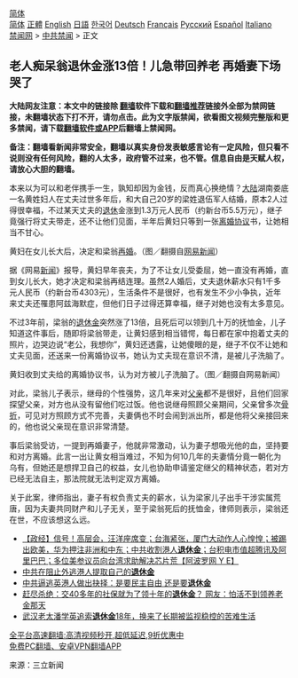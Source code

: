  <!-- 面包屑导航 --> <div class="breadcrumb"><!-- GTranslate: https://gtranslate.io/ -->  <div class="switcher notranslate">  <div class="selected">  <a href="#" onclick="return false;"> 简体</a>  </div>  <div class="option">  <a href="https://www.bannedbook.org" onclick="doGTranslate('zh-CN|zh-CN');jQuery('div.switcher div.selected a').html(jQuery(this).html());return false;" title="简体中文" class="nturl selected"> 简体</a>  <a href="https://www.bannedbook.org/zh-tw/" onclick="doGTranslate('zh-CN|zh-TW');jQuery('div.switcher div.selected a').html(jQuery(this).html());return false;" title="繁體中文" class="nturl"> 正體</a>  <a href="https://www.bannedbook.org/en/" onclick="doGTranslate('zh-CN|en');jQuery('div.switcher div.selected a').html(jQuery(this).html());return false;" title="English" class="nturl"> English</a>  <a href="https://www.bannedbook.org/ja/" onclick="doGTranslate('zh-CN|ja');jQuery('div.switcher div.selected a').html(jQuery(this).html());return false;" title="日本語" class="nturl"> 日語</a>  <a href="https://www.bannedbook.org/ko/" onclick="doGTranslate('zh-CN|ko');jQuery('div.switcher div.selected a').html(jQuery(this).html());return false;" title="한국어" class="nturl"> 한국어</a>  <a href="https://www.bannedbook.org/de/" onclick="doGTranslate('zh-CN|de');jQuery('div.switcher div.selected a').html(jQuery(this).html());return false;" title="Deutsch" class="nturl"> Deutsch</a>  <a href="https://www.bannedbook.org/fr/" onclick="doGTranslate('zh-CN|fr');jQuery('div.switcher div.selected a').html(jQuery(this).html());return false;" title="Français" class="nturl"> Français</a>  <a href="https://www.bannedbook.org/ru/" onclick="doGTranslate('zh-CN|ru');jQuery('div.switcher div.selected a').html(jQuery(this).html());return false;" title="Русский" class="nturl"> Русский</a>  <a href="https://www.bannedbook.org/es/" onclick="doGTranslate('zh-CN|es');jQuery('div.switcher div.selected a').html(jQuery(this).html());return false;" title="Español" class="nturl"> Español</a>  <a href="https://www.bannedbook.org/it/" onclick="doGTranslate('zh-CN|it');jQuery('div.switcher div.selected a').html(jQuery(this).html());return false;" title="Italiano" class="nturl"> Italiano</a>  </div>  </div>      <div class='breadcrumb-sub'><!-- Breadcrumb NavXT 6.3.0 --> <a href="https://www.bannedbook.org/" class="home">禁闻网</a> &gt; <a href="https://www.bannedbook.org/bnews/cbnews/" class="category">中共禁闻</a> &gt; 正文</div></div><h2>老人痴呆翁退休金涨13倍！儿急带回养老 再婚妻下场哭了</h2> <p class="notice"><b>大陆网友注意：本文中的链接除 <a href="https://github.com/bannedbook/fanqiang" >翻墙</a>软件下载和<a href="https://github.com/killgcd/justmysocks/blob/master/README.md">翻墙推荐</a>链接外全部为禁网链接，未翻墙状态下打不开，请勿点击。此为文字版禁闻，欲看图文视频完整版和更多禁闻，请下载<a href="https://github.com/bannedbook/fanqiang">翻墙软件或APP</a>后翻墙上禁闻网。</p><p>备注：翻墙看新闻非常安全，翻墙以真实身份发表敏感言论有一定风险，但只看不说则没有任何风险，翻的人太多，政府管不过来，也不管。信息自由是天赋人权，请放心大胆的翻墙。</b></p>  <div class="entry"> <p>本来以为可以和老伴携手一生，孰知却因为金钱，反而真心换绝情？<span class='wp_keywordlink_affiliate'><a href="https://www.bannedbook.org/" title="大陆" target="_blank">大陆</a></span>湖南娄底一名黄姓妇人在丈夫过世多年后，和大自己20岁的梁姓退伍军人结婚，原本2人过得很幸福，不过某天丈夫的<a href="https://www.bannedbook.org/bnews/tag/%e9%80%80%e4%bc%91/" class="st_tag internal_tag" rel="tag" title="标签 退休 下的日志">退休</a>金涨到1.3万元人民币（约新台币5.5万元），继子竟强行将丈夫带走，还不让他们见面，半年后黄妇只等到一张<a href="https://www.bannedbook.org/bnews/tag/%E7%A6%BB%E5%A9%9A%E5%8D%8F%E8%AE%AE/" class="st_tag internal_tag" rel="tag" title="标签 离婚协议 下的日志">离婚协议</a>书，让她相当不甘心。</p> <p>黄妇在女儿长大后，决定和梁翁<a href="https://www.bannedbook.org/bnews/tag/%e5%86%8d%e5%a9%9a/" class="st_tag internal_tag" rel="tag" title="标签 再婚 下的日志">再婚</a>。（图／翻摄自<a href="https://www.bannedbook.org/bnews/tag/%e7%bd%91%e6%98%93%e6%96%b0%e9%97%bb/" class="st_tag internal_tag" rel="tag" title="标签 网易新闻 下的日志">网易新闻</a>）</p>  <p>据《网易<span class='wp_keywordlink_affiliate'><a href="https://www.bannedbook.org/" title="新闻">新闻</a></span>》报导，黄妇早年丧夫，为了不让女儿受委屈，她一直没有再婚，直到女儿长大，她才决定和梁翁再结连理。虽然2人婚后，丈夫退休薪水只有1千多元人民币（约新台币4303元），生活条件不是很好，也有发生不少小争执，近年来丈夫还罹患阿兹海默症，但他们日子过得还算幸福，继子对她也没有太多意见。</p> <p>不过3年前，梁翁的<a href="https://www.bannedbook.org/bnews/tag/%E9%80%80%E4%BC%91%E9%87%91/" class="st_tag internal_tag" rel="tag" title="标签 退休金 下的日志">退休金</a>突然涨了13倍，且死后可以领到几十万的抚恤金，儿子知道这件事后，随即将梁翁带走，让黄妇感到相当错愕，每日都在家中抱着丈夫的照片，边哭边说“老公，我想你”，黄妇还透露，让她傻眼的是，继子不仅不让她和丈夫见面，还送来一份离婚协议书，她认为丈夫现在意识不清，是被儿子洗脑了。</p>  <p>黄妇收到丈夫给的离婚协议书，认为对方被儿子洗脑了。（图／翻摄自网易新闻）</p> <p>对此，梁翁儿子表示，继母的个性强势，这几年来对<a href="https://www.bannedbook.org/bnews/tag/%E7%88%B6%E4%BA%B2/" class="st_tag internal_tag" rel="tag" title="标签 父亲 下的日志">父亲</a>都不是很好，且他们回家探望父亲，对方也从没有留他们吃过饭。他也说继母照顾父亲期间，父亲曾多次<a href="https://www.bannedbook.org/bnews/tag/%E9%AA%A8%E6%8A%98/" class="st_tag internal_tag" rel="tag" title="标签 骨折 下的日志">骨折</a>，可见对方照顾方式不完善，夫妻俩也不时会闹到派出所，都是他将父亲接回来的，他也说父亲现在意识非常清楚。</p>  <p>事后梁翁受访，一提到再婚妻子，他就非常激动，认为妻子想吸光他的血，坚持要和对方离婚。此言一出让黄女相当难过，不知为何10几年的夫妻情分竟一朝化为乌有，但她还是想捍卫自己的权益，女儿也协助申请鉴定继父的精神状态，若对方已经无法自主，那法院就无法判定双方离婚。</p> <p>关于此案，律师指出，妻子有权负责丈夫的薪水，认为梁家儿子出手干涉实属荒唐，因为夫妻共同财产和儿子无关，至于梁翁死后的抚恤金，律师则表示，梁翁还在世，不应该想这么远。</p>  <ul class='op-related-articles' title='相关阅读'> <li><a href='https://www.bannedbook.org/bnews/bannedvideo/20210820/1609922.html' target='_blank'>【政经】信号！高层会，汪洋座席变；台海紧张，厦门大动作人心惶惶；被踢出欧美，华为押注非洲和中东；中共收割港人<b>退休金</b>；台积电市值超腾讯及阿里巴巴；多位美参议员向台湾求助解决芯片荒【阿波罗网 Y E】</a></li> <li><a href='https://www.bannedbook.org/bnews/ssgc/20210820/1609757.html' target='_blank'>中共在阻止外逃港人提取自己的<b>退休金</b></a></li> <li><a href='https://www.bannedbook.org/bnews/cnnews/hknews/20210820/1609728.html' target='_blank'>中共逼逃英港人做出抉择：是要民主自由 还是要<b>退休金</b></a></li> <li><a href='https://www.bannedbook.org/bnews/cnnews/20210709/1583426.html' target='_blank'>赶尽杀绝：交40多年的社保就为了领十年的<b>退休金</b>？ 网友：怕活不到领养老金那天</a></li> <li><a href='https://www.bannedbook.org/bnews/weiquan/20210703/1579852.html' target='_blank'>武汉老太潘学英追索<b>退休金</b>18年&#65292;换来了长期被监视稳控的苦难生活</a></li> </ul> <p class="texttj"> <a href="https://github.com/bannedbook/fanqiang/wiki/V2ray%E6%9C%BA%E5%9C%BA" target="_blank">全平台高速翻墙:高清视频秒开,超低延迟,9折优惠中</a><br/> <a href="https://github.com/bannedbook/fanqiang/wiki/%E7%A6%81%E9%97%BB%E7%BD%91%E5%AE%89%E5%8D%93%E7%BF%BB%E5%A2%99%E6%96%B0%E9%97%BBAPP" target="_blank">免费PC翻墙、安卓VPN翻墙APP</a></p><p> 来源：三立新闻 </p><a name='sharetosocial'></a>  <div style="margin-bottom:5px;padding-bottom:5px;clear:both"> <div id="archive-pix-1" class="banner-ads"> <!-- AuctionX Display platform tag START --> <div id="26318x728x90x621x_ADSLOT2" clicktrack="%%CLICK_URL_ESC%%"></div> <!-- AuctionX Display platform tag END --> </div> <div id="archive-pix-2" class="banner-ads"> <!-- AuctionX Display platform tag START --> <div id="26315x300x250x621x_ADSLOT2" clicktrack="%%CLICK_URL_ESC%%"></div> <!-- AuctionX Display platform tag END --> </div> </div>  <div id="archive-pix-1" class="banner-ads"> <!-- AuctionX Display platform tag START --> <div id="26318x728x90x621x_ADSLOT3" clicktrack="%%CLICK_URL_ESC%%"></div> <!-- AuctionX Display platform tag END --> </div> </div><!--END ENTRY--> 
